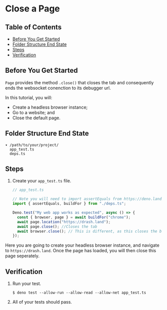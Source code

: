 # Close a Page

## Table of Contents

- [Before You Get Started](#before-you-get-started)
- [Folder Structure End State](#folder-structure-end-state)
- [Steps](#steps)
- [Verification](#verification)

## Before You Get Started

`Page` provides the method `.close()` that closes the tab and consequently ends
the websocket conenction to its debugger url.

In this tutorial, you will:

- Create a headless browser instance;
- Go to a website; and
- Close the default page.

## Folder Structure End State

```text
▾ /path/to/your/project/
  app_test.ts
  deps.ts
```

## Steps

1. Create your `app_test.ts` file.

   ```typescript
   // app_test.ts

   // Note you will need to import assertEquals from https://deno.land/std/testing/asserts.ts
   import { assertEquals, buildFor } from "./deps.ts";

   Deno.test("My web app works as expected", async () => {
     const { browser, page } = await buildFor("chrome");
     await page.location("https://drash.land");
     await page.close(); //Closes the tab
     await browser.close(); // This is different, as this closes the browser process.
   });
   ```

Here you are going to create your headless browser instance, and navigate to
`https://drash.land`. Once the page has loaded, you will then close this page
seperately.

## Verification

1. Run your test.

   ```shell
   $ deno test --allow-run --allow-read --allow-net app_test.ts
   ```

2. All of your tests should pass.
